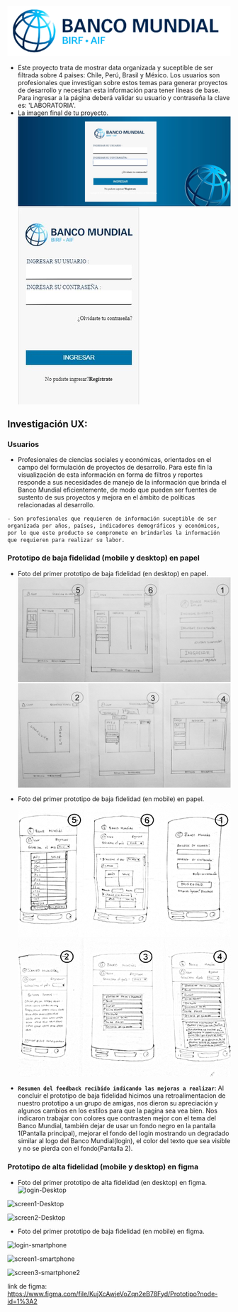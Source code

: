 ![image](src/imagenes/image.png)
- Este proyecto trata de mostrar data organizada  y suceptible de ser filtrada sobre 4 paises: Chile, Perú, Brasil y México.
Los usuarios son profesionales que investigan sobre estos temas para generar proyectos de desarrollo y necesitan esta información para tener líneas de base.
Para ingresar a la página deberá validar su usuario y contraseña la clave es: 'LABORATORIA'.
-   La imagen final de tu proyecto.
![login-Desktop](src/imagenes/login-Desktop.JPG)
![login-smartphone](src/imagenes/login-smartphone.JPG)
## Investigación UX:
  ### Usuarios
   - Profesionales de ciencias sociales y económicas, orientados en el campo del formulación de proyectos de desarrollo. Para este fin la visualización de esta información en forma de filtros y reportes responde a sus necesidades de manejo de la información que brinda el Banco Mundial eficientemente, de modo que pueden ser fuentes de sustento de sus proyectos y mejora en el ámbito de políticas relacionadas al desarrollo.

    - Son profesionales que requieren de información suceptible de ser organizada por años, países, indicadores demográficos y económicos, por lo que este producto se compromete en brindarles la información que requieren para realizar su labor.

 ### Prototipo de baja fidelidad (mobile y desktop) en papel
   - Foto del primer prototipo de baja fidelidad (en desktop) en papel.
   !["Prototipo-Desktop"](src/imagenes/bajafidelidaddesktop1.jpg)
   !["Prototipo-Desktop"](src/imagenes/bajafidelidaddesktop.jpg)

   - Foto del primer prototipo de baja fidelidad (en mobile) en papel.
   !["prototipo-Mobile"](src/imagenes/bajafidelidadmobile1.jpg)
   !["prototipo-Mobile"](src/imagenes/bajafidelidadmobile.jpg)


   - **`Resumen del feedback recibido indicando las mejoras a realizar`**:
    Al concluir el prototipo de baja fidelidad hicimos una retroalimentacion de nuestro prototipo a un grupo de amigas, nos dieron su apreciación y algunos cambios en los estilos para que la pagina sea vea bien.
    Nos indicaron trabajar con colores que contrasten mejor con el tema del Banco Mundial, también dejar de usar un fondo negro en la pantalla 1(Pantalla principal), mejorar el fondo del login mostrando un degradado similar al logo del Banco Mundial(login), el color del texto que sea visible y no se pierda con el fondo(Pantalla 2).

 ### Prototipo de alta fidelidad (mobile y desktop) en figma
   - Foto del primer prototipo de alta fidelidad (en desktop) en figma.
   ![login-Desktop](https://user-images.githubusercontent.com/51310513/61891557-87b8a880-aecf-11e9-939f-f8b3fa3aede9.JPG)

   ![screen1-Desktop](https://user-images.githubusercontent.com/51310513/61891571-9010e380-aecf-11e9-8080-aa894a2e16f6.JPG)

   ![screen2-Desktop](https://user-images.githubusercontent.com/51310513/61891636-b6368380-aecf-11e9-90f3-97418b243369.JPG)

   - Foto del primer prototipo de baja fidelidad (en mobile) en figma.

  ![login-smartphone](https://user-images.githubusercontent.com/51310513/61891687-d7976f80-aecf-11e9-9cdc-72198acf075d.JPG)

  ![screen1-smartphone](https://user-images.githubusercontent.com/51310513/61891701-da926000-aecf-11e9-8105-485f5fbf44a9.JPG)

  ![screen3-smartphone2](https://user-images.githubusercontent.com/51310513/61895120-7d9aa800-aed7-11e9-8e34-73a09ab77992.JPG)
  
   link de figma:
   https://www.figma.com/file/KujXcAwjeVoZqn2eB78Fyd/Prototipo?node-id=1%3A2
